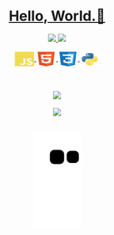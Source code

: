 <a href="https://github.com/SrPinheiro">
<div align="center">
 <h1>Hello, World.🌹</h1>
 
<img height="160em" src="https://github-readme-stats.vercel.app/api?username=SrPinheiro&show_icons=true&theme=onedark&include_all_commits=true&count_private=true"/>
<img height="160em" src="https://github-readme-stats.vercel.app/api/top-langs/?username=SrPinheiro&layout=compact&langs_count=7&theme=onedark"/>
 

  
  <div align="center" style="display: inline_block"><br>
  <img align="center" alt="Leo-Js" height="30" width="40" src="https://raw.githubusercontent.com/devicons/devicon/master/icons/javascript/javascript-plain.svg">
  <img align="center" alt="Leo-HTML" height="30" width="40" src="https://raw.githubusercontent.com/devicons/devicon/master/icons/html5/html5-original.svg">
  <img align="center" alt="Leo-CSS" height="30" width="40" src="https://raw.githubusercontent.com/devicons/devicon/master/icons/css3/css3-original.svg">
  <img align="center" alt="Leo-Python" height="30" width="40" src="https://raw.githubusercontent.com/devicons/devicon/master/icons/python/python-original.svg">
 
</div> 

 

  <div align="center"> 
    <h1> <h1>
   <a href="https://www.instagram.com/skleogp/" target="_blank"><img src="https://img.shields.io/badge/-Instagram-%23E4405F?style=for-the-badge&logo=instagram&logoColor=white" target="_blank"></a> 
 </a>
     <div align="center">
<img src= "https://media1.giphy.com/media/qtwCa6mm8E3tPVQEMK/giphy.gif?cid=790b76119634ab5ee006d2dbc8d7bee65cfff416c645a644&rid=giphy.gif" width="500px" align="center">
     </div>
     
![Snake animation](https://github.com/SrPinheiro/SrPinheiro/blob/output/github-contribution-grid-snake.svg)
 
</div>
    
